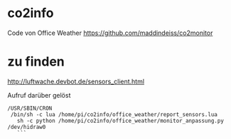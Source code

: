 # co2info
Code von Office Weather
https://github.com/maddindeiss/co2monitor

# zu finden 
http://luftwache.devbot.de/sensors_client.html


Aufruf darüber gelöst
 ```
/USR/SBIN/CRON
  /bin/sh -c lua /home/pi/co2info/office_weather/report_sensors.lua
    sh -c python /home/pi/co2info/office_weather/monitor_anpassung.py /dev/hidraw0
    ```
